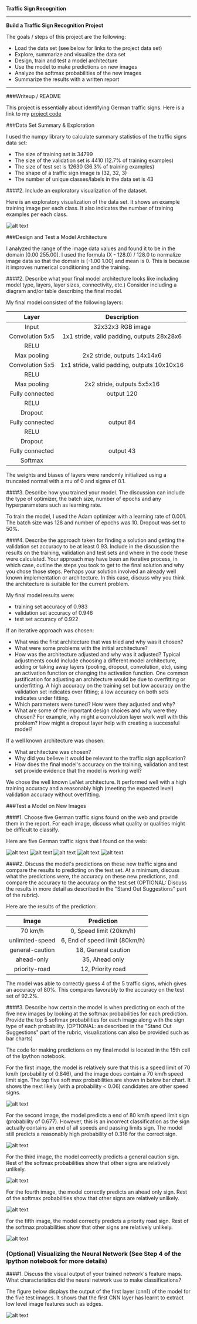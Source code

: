 **Traffic Sign Recognition** 

---

**Build a Traffic Sign Recognition Project**

The goals / steps of this project are the following:
* Load the data set (see below for links to the project data set)
* Explore, summarize and visualize the data set
* Design, train and test a model architecture
* Use the model to make predictions on new images
* Analyze the softmax probabilities of the new images
* Summarize the results with a written report


[//]: # (Image References)

[image1]: ./writeup/Dataset_Visualisation.png "Visualization"
[image2]: ./examples/grayscale.jpg "Grayscaling"
[image3]: ./writeup/Web_Image_Responses.png "Feature Maps"
[image4]: ./web-images/70.png "Traffic Sign 1"
[image5]: ./web-images/unlimited-speed.png "Traffic Sign 2"
[image6]: ./web-images/general-caution.png "Traffic Sign 3"
[image7]: ./web-images/ahead-only.png "Traffic Sign 4"
[image8]: ./web-images/priority-road.png "Traffic Sign 5"
[image11]: ./writeup/Chart1.png "Softmax Probabilities for Test Image1"
[image12]: ./writeup/Chart1.png "Softmax Probabilities for Test Image2"
[image13]: ./writeup/Chart1.png "Softmax Probabilities for Test Image3"
[image14]: ./writeup/Chart1.png "Softmax Probabilities for Test Image4"
[image15]: ./writeup/Chart1.png "Softmax Probabilities for Test Image5"

---
###Writeup / README

This project is essentially about identifying German traffic signs. Here is a link to my [project code](https://github.com/samunda/Udacity-Self-Driving-Car-Term1/blob/master/CarND-Traffic-Sign-Classifier-Project/Traffic_Sign_Classifier.ipynb)

###Data Set Summary & Exploration

I used the numpy library to calculate summary statistics of the traffic signs data set:

* The size of training set is 34799
* The size of the validation set is 4410 (12.7% of training examples)
* The size of test set is 12630 (36.3% of training examples)
* The shape of a traffic sign image is (32, 32, 3)
* The number of unique classes/labels in the data set is 43

####2. Include an exploratory visualization of the dataset.

Here is an exploratory visualization of the data set. It shows an example training image per each class. It also indicates the number of training examples per each class.

![alt text][image1]

###Design and Test a Model Architecture

I analyzed the range of the image data values and found it to be in the domain [0.00 255.00]. I used the formula (X - 128.0) / 128.0 to normalize image data so that the domain is [-1.00 1.00] and mean is 0. This is because it improves numerical conditioning and the training.

####2. Describe what your final model architecture looks like including model type, layers, layer sizes, connectivity, etc.) Consider including a diagram and/or table describing the final model.

My final model consisted of the following layers:

| Layer         		|     Description	        					| 
|:---------------------:|:---------------------------------------------:| 
| Input         		| 32x32x3 RGB image   							| 
| Convolution 5x5     	| 1x1 stride, valid padding, outputs 28x28x6 	|
| RELU					|												|
| Max pooling	      	| 2x2 stride,  outputs 14x14x6				    |
| Convolution 5x5     	| 1x1 stride, valid padding, outputs 10x10x16 	|
| RELU					|												|
| Max pooling	      	| 2x2 stride,  outputs 5x5x16				    |
| Fully connected		| output 120   									|
| RELU					|												|
| Dropout				|												|
| Fully connected		| output 84   									|
| RELU					|												|
| Dropout				|												|
| Fully connected		| output 43   									|
| Softmax				|           									|

The weights and biases of layers were randomly initialized using a truncated normal with a mu of 0 and sigma of 0.1.

####3. Describe how you trained your model. The discussion can include the type of optimizer, the batch size, number of epochs and any hyperparameters such as learning rate.

To train the model, I used the Adam optimizer with a learning rate of 0.001. The batch size was 128 and number of epochs was 10. Dropout was set to 50%.

####4. Describe the approach taken for finding a solution and getting the validation set accuracy to be at least 0.93. Include in the discussion the results on the training, validation and test sets and where in the code these were calculated. Your approach may have been an iterative process, in which case, outline the steps you took to get to the final solution and why you chose those steps. Perhaps your solution involved an already well known implementation or architecture. In this case, discuss why you think the architecture is suitable for the current problem.

My final model results were:
* training set accuracy of 0.983
* validation set accuracy of 0.946
* test set accuracy of 0.922

If an iterative approach was chosen:
* What was the first architecture that was tried and why was it chosen?
* What were some problems with the initial architecture?
* How was the architecture adjusted and why was it adjusted? Typical adjustments could include choosing a different model architecture, adding or taking away layers (pooling, dropout, convolution, etc), using an activation function or changing the activation function. One common justification for adjusting an architecture would be due to overfitting or underfitting. A high accuracy on the training set but low accuracy on the validation set indicates over fitting; a low accuracy on both sets indicates under fitting.
* Which parameters were tuned? How were they adjusted and why?
* What are some of the important design choices and why were they chosen? For example, why might a convolution layer work well with this problem? How might a dropout layer help with creating a successful model?

If a well known architecture was chosen:
* What architecture was chosen?
* Why did you believe it would be relevant to the traffic sign application?
* How does the final model's accuracy on the training, validation and test set provide evidence that the model is working well?

We chose the well known LeNet architecture. It performed well with a high training accuracy and a reasonably high (meeting the expected level) validation accuracy without overfitting.

###Test a Model on New Images

####1. Choose five German traffic signs found on the web and provide them in the report. For each image, discuss what quality or qualities might be difficult to classify.

Here are five German traffic signs that I found on the web:

![alt text][image4] ![alt text][image5] ![alt text][image6] 
![alt text][image7] ![alt text][image8]

####2. Discuss the model's predictions on these new traffic signs and compare the results to predicting on the test set. At a minimum, discuss what the predictions were, the accuracy on these new predictions, and compare the accuracy to the accuracy on the test set (OPTIONAL: Discuss the results in more detail as described in the "Stand Out Suggestions" part of the rubric).

Here are the results of the prediction:

| Image			        |     Prediction	        					| 
|:---------------------:|:---------------------------------------------:| 
| 70 km/h      		    | 0, Speed limit (20km/h) 									| 
| unlimited-speed     	| 6, End of speed limit (80km/h)							|
| general-caution		| 18, General caution								|
| ahead-only      		| 35, Ahead only					 				|
| priority-road			| 12, Priority road     							|

The model was able to correctly guess 4 of the 5 traffic signs, which gives an accuracy of 80%. This compares favorably to the accuracy on the test set of 92.2%.

####3. Describe how certain the model is when predicting on each of the five new images by looking at the softmax probabilities for each prediction. Provide the top 5 softmax probabilities for each image along with the sign type of each probability. (OPTIONAL: as described in the "Stand Out Suggestions" part of the rubric, visualizations can also be provided such as bar charts)

The code for making predictions on my final model is located in the 15th cell of the Ipython notebook.

For the first image, the model is relatively sure that this is a speed limit of 70 km/h (probability of 0.846), and the image does contain a 70 km/h speed limit sign. The top five soft max probabilities are shown in below bar chart. It shows the next likely (with a probability < 0.06) candidates are other speed signs.

![alt text][image11]

For the second image, the model predicts a end of 80 km/h speed limit sign (probability of 0.677). However, this is an incorrect classification as the sign actually contains an end of all speeds and passing limits sign. The model still predicts a reasonably high probability of 0.316 for the correct sign.

![alt text][image12]

For the third image, the model correctly predicts a general caution sign. Rest of the softmax probabilities show that other signs are relatively unlikely.

![alt text][image13]

For the fourth image, the model correctly predicts an ahead only sign. Rest of the softmax probabilities show that other signs are relatively unlikely.

![alt text][image14]

For the fifth image, the model correctly predicts a priority road sign. Rest of the softmax probabilities show that other signs are relatively unlikely.

![alt text][image15]



### (Optional) Visualizing the Neural Network (See Step 4 of the Ipython notebook for more details)
####1. Discuss the visual output of your trained network's feature maps. What characteristics did the neural network use to make classifications?

The figure below displays the output of the first layer (cnn1) of the model for the five test images. It shows that the first CNN layer has learnt to extract low level image features such as edges.

![alt text][image3]


